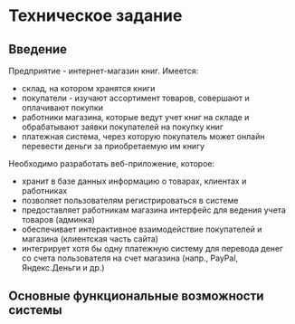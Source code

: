 # Техническое задание

## Введение
Предприятие - интернет-магазин книг.
Имеется:
* склад, на котором хранятся книги
* покупатели - изучают ассортимент товаров, совершают и оплачивают покупки
* работники магазина, которые ведут учет книг на складе и обрабатывают заявки покупателей на покупку книг
* платежная система, через которую покупатель может онлайн перевести деньги за приобретаемую им книгу

Необходимо разработать веб-приложение, которое:
* хранит в базе данных информацию о товарах, клиентах и работниках
* позволяет пользователям регистрироваться в системе
* предоставляет работникам магазина интерфейс для ведения учета товаров (админка)
* обеспечивает интерактивное взаимодействие покупателей и магазина (клиентская часть сайта)
* интегрирует хотя бы одну платежную систему для перевода денег со счета пользователя на счет магазина (напр., PayPal, Яндекс.Деньги и др.)

## Основные функциональные возможности системы